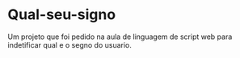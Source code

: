 # Qual-seu-signo
Um projeto que foi pedido na aula de linguagem de script web para indetificar qual e o segno do usuario.
